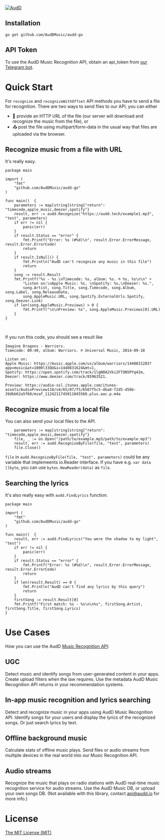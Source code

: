 [![AudD](https://audd.io/images/1.png)](https://audd.io/)

<a name="installation"></a>
## Installation
`go get github.com/AudDMusic/audd-go`

## API Token
To use the AudD Music Recognition API, obtain an api_token from [our Telegram bot](https://t.me/auddbot?start=api).

<a name="quick-start"></a>
# Quick Start
For `recognize` and `recognizeWithOffset` API methods you have to send a file for recognition. There are two ways to send files to our API, you can either
- 🔗 provide an HTTP URL of the file (our server will download and recognize the music from the file), or
- 📤 post the file using multipart/form-data in the usual way that files are uploaded via the browser.

## Recognize music from a file with URL
It's really easy.
```
package main

import (
	"fmt"
	"github.com/AudDMusic/audd-go"
)

func main()  {
	parameters := map[string]string{"return": "timecode,apple_music,deezer,spotify"}
	result, err := audd.Recognize("https://audd.tech/example1.mp3", "test", parameters)
	if err != nil {
		panic(err)
	}
	if result.Status == "error" {
		fmt.Printf("Error: %s (#%d)\n", result.Error.ErrorMessage, result.Error.ErrorCode)
		return
	}
	if result.IsNull() {
		fmt.Println("AudD can't recognize any music in this file")
		return
	}
	song := result.Result
	fmt.Printf("%s - %s.\nTimecode: %s, album: %s. ℗ %s, %s\n\n" +
		"Listen on:\nApple Music: %s, \nSpotify: %s,\nDeezer: %s.",
		song.Artist, song.Title, song.Timecode, song.Album, song.Label, song.ReleaseDate,
		song.AppleMusic.URL, song.Spotify.ExternalUrls.Spotify, song.Deezer.Link)
	if len(song.AppleMusic.Previews) > 0 {
		fmt.Printf("\n\nPreview: %s", song.AppleMusic.Previews[0].URL)
	}
}
```
</br>

If you run this code, you should see a result like

```
Imagine Dragons - Warriors.
Timecode: 00:40, album: Warriors. ℗ Universal Music, 2014-09-18

Listen on:
Apple Music: https://music.apple.com/us/album/warriors/1440831203?app=music&at=1000l33QU&i=1440831624&mt=1,
Spotify: https://open.spotify.com/track/1lgN0A2Vki2FTON5PYq42m,
Deezer: https://www.deezer.com/track/85963521.

Preview: https://audio-ssl.itunes.apple.com/itunes-assets/AudioPreview118/v4/65/07/f5/6507f5c5-dba8-f2d5-d56b-39dbb62a5f60/mzaf_1124211745011045566.plus.aac.p.m4a
```

## Recognize music from a local file
You can also send your local files to the API.
```
	parameters := map[string]string{"return": "timecode,apple_music,deezer,spotify"}
	file, _ := os.Open("/path/to/example.mp3/path/to/example.mp3")
	result, err := audd.RecognizeByFile(file, "test", parameters)
	file.Close()
```
`file` in `audd.RecognizeByFile(file, "test", parameters)` could be any variable that implemeents io.Reader interface. If you have e.g. `var data []byte`, you can use `bytes.NewReader(data)` as `file`.

## Searching the lyrics
It's also really easy with `audd.FindLyrics` function.
```
package main

import (
	"fmt"
	"github.com/AudDMusic/audd-go"
)

func main()  {
	result, err := audd.FindLyrics("You were the shadow to my light", "test")
	if err != nil {
		panic(err)
	}
	if result.Status == "error" {
		fmt.Printf("Error: %s (#%d)\n", result.Error.ErrorMessage, result.Error.ErrorCode)
		return
	}
	if len(result.Result) == 0 {
		fmt.Println("AudD can't find any lyrics by this query")
		return
	}
	firstSong := result.Result[0]
	fmt.Printf("First match: %s - %s\n\n%s", firstSong.Artist, firstSong.Title, firstSong.Lyrics)
}
```

# Use Cases
How you can use the AudD [Music Recognition API](https://audd.io/):
## UGC
Detect music and identify songs from user-generated content in your apps. Create upload filters when the law requires. Use the metadata AudD Music Recognition API returns in your recommendation systems.
## In-app music recognition and lyrics searching
Detect and recognize music in your apps using AudD Music Recognition API. Identify songs for your users and display the lyrics of the recognized songs. Or just search lyrics by text.
## Offline background music
Calculate stats of offline music plays. Send files or audio streams from multiple devices in the real world into our Music Recognition API.
## Audio streams
Recognize the music that plays on radio stations with AudD real-time music recognition service for audio streams. Use the AudD Music DB, or upload your own songs DB. (Not available with this library, contact api@audd.io for more info.)

# License
[The MIT License (MIT)](LICENSE.txt)

